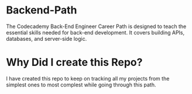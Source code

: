 # Backend-Path
The Codecademy Back-End Engineer Career Path is designed to teach the essential skills needed for back-end development. It covers building APIs, databases, and server-side logic. 
# Why Did I create this Repo?
I have created this repo to keep on tracking all my projects from the simplest ones to most complest while going through this path.

